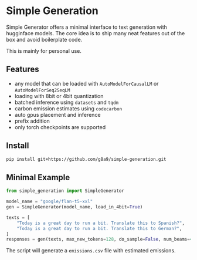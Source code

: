 # Simple Generation

Simple Generator offers a minimal interface to text generation with hugginface models. The core idea is to ship many neat features out of the box and avoid boilerplate code.

This is mainly for personal use.

## Features

- any model that can be loaded with `AutoModelForCausalLM` or `AutoModelForSeq2SeqLM`
- loading with 8bit or 4bit quantization
- batched inference using `datasets` and `tqdm`
- carbon emission estimates using `codecarbon`
- auto gpus placement and inference
- prefix addition
- only torch checkpoints are supported

## Install

```bash
pip install git+https://github.com/g8a9/simple-generation.git
```

## Minimal Example

```python
from simple_generation import SimpleGenerator

model_name = "google/flan-t5-xxl"
gen = SimpleGenerator(model_name, load_in_4bit=True)

texts = [
    "Today is a great day to run a bit. Translate this to Spanish?",
    "Today is a great day to run a bit. Translate this to German?",
]
responses = gen(texts, max_new_tokens=128, do_sample=False, num_beams=4)
```

The script will generate a `emissions.csv` file with estimated emissions.